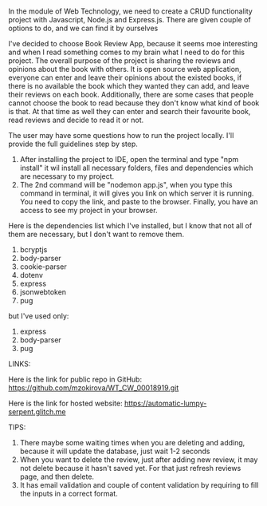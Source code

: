 # 

In the module of Web Technology, we need to create a CRUD functionality project with Javascript, Node.js and Express.js. There are given couple of options to do, and we can find it by ourselves 

I've decided to choose Book Review App, because it seems moe interesting and when I read something comes to my brain what I need to do for this project. The overall purpose of the project is sharing the reviews and opinions about the book with others. It is open source web application, everyone can enter and leave their opinions about the existed books, if there is no available  the book which they wanted they can add, and leave their reviews on each book. Additionally, there are some cases that people cannot choose the book to read because they don't know what kind of book is that. At that time as well they can enter and search their favourite book, read reviews and decide to read it or not. 

The user may have some questions how to run the project locally. I'll provide the full guidelines step by step. 
1. After installing the project to IDE, open the terminal and type "npm install" it wil install all necessary folders, files and dependencies which are necessary to my project. 
2. The 2nd command will be "nodemon app.js", when you type this command in terminal, it will gives you link on which server it is running. You need to copy the link, and paste to the browser. Finally, you have an access to see my project in your browser.

Here is the dependencies list which I've installed, but I know that not all of them are necessary, but I don't want to remove them. 
1. bcryptjs
2. body-parser
3. cookie-parser
4. dotenv
5. express
6. jsonwebtoken
7. pug

but I've used only:
1. express
2. body-parser
3. pug

LINKS:

Here is the link for public repo in GitHub: https://github.com/mzokirova/WT_CW_00018919.git 

Here is the link for hosted website: https://automatic-lumpy-serpent.glitch.me 

TIPS:
1. There maybe some waiting times when you are deleting and adding, because it will update the database, just wait 1-2 seconds
2. When you want to delete the review, just after adding new review, it may not delete because it hasn't saved yet. For that just refresh reviews page, and then delete. 
3. It has email validation and couple of content validation by requiring to fill the inputs in a correct format. 

